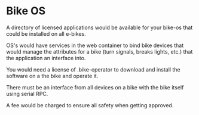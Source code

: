 # Bike OS

A directory of licensed applications would be available for your bike-os that could be installed on all e-bikes.

OS's would have services in the web container to bind bike devices that would manage the attributes for a bike (turn signals, breaks lights, etc.) that the application an interface into.

You would need a license of .bike-operator to download and install the software on a the bike and operate it.

There must be an interface from all devices on a bike with the bike itself using serial RPC.

A fee would be charged to ensure all safety when getting approved.
